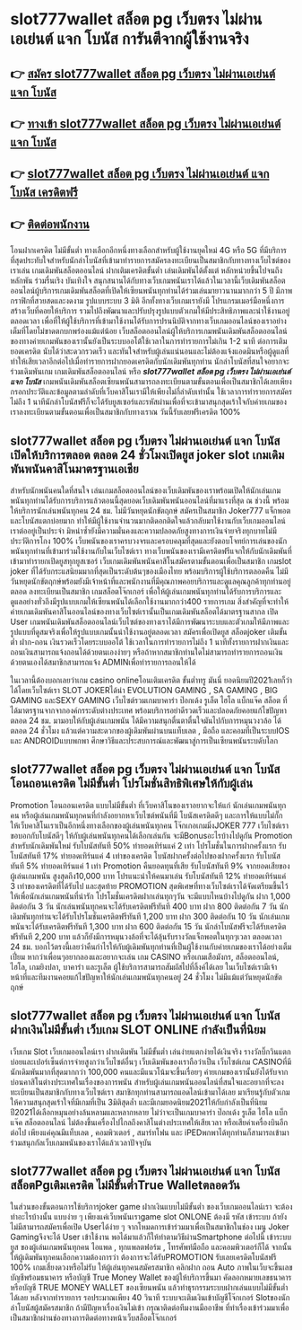 # slot777wallet สล็อต pg เว็บตรง ไม่ผ่านเอเย่นต์ แจก โบนัส  การันตีจากผู้ใช้งานจริง

## 👉 [สมัคร slot777wallet สล็อต pg เว็บตรง ไม่ผ่านเอเย่นต์ แจก โบนัส](https://slot777wallet.com/)
## 👉 [ทางเข้า slot777wallet สล็อต pg เว็บตรง ไม่ผ่านเอเย่นต์ แจก โบนัส](https://slot777wallet.com/)
## 👉 [slot777wallet สล็อต pg เว็บตรง ไม่ผ่านเอเย่นต์ แจก โบนัส เครดิตฟรี](https://slot777wallet.com/)
## 👉 [ติดต่อพนักงาน](https://slot777wallet.com/)


โอนฝากเครดิต ไม่มีขั้นต่ำ  ทางเลือกอีกหนึ่งทางเลือกสำหรับผู้ใช้งานยุคใหม่ 4G หรือ 5G ที่มีบริการที่สุดประทับใจสำหรับนักล่าโบนัสที่เข้ามาทำรายการสมัครลงทะเบียนเป็นสมาชิกกับทางทางเว็บไซต์ของเราเล่น เกมเดิมพันสล็อตออนไลน์ ฝากเติมเครดิตขั้นต่ำ เล่นเดิมพันได้ตั้งแต่ หลักหน่วยขึ้นไปจนถึงหลักพัน ร่วมรื่นเริง บันเทิงใจ สนุกสนานได้กับทางเว็บเกมพนันเราได้แล้วในเวลานี้เว็บเดิมพันสล็อตออนไลน์ผู้บริการเกมเดิมพันสล็อตที่เปิดให้เซียนพนันทุกท่านได้ร่วมเล่นมายาวนานมากกว่า 5 ปี มีภาพกราฟิกที่สวยสดและงดงาม รูปแบบระบบ 3 มิติ
อีกทั้งทางเว็บเกมเรายังมี โปรแกรมเมอร์มือหนึ่งการสร้างเว็บที่คอยให้บริการ  รวมไปถึงพัฒนาและปรับปรุงรูปแบบตัวเกมให้มีประสิทธิภาพและน่าใช้งานอยู่ตลอดเวลา เพื่อที่ให้ผู้ใช้บริการที่เข้ามาใช้งานได้รับการปรนนิบัติจากทางเว็บเกมออนไลน์ของเราอย่างเต็มที่โดยไม่ขาดตกบกพร่องแม้แต่น้อย เว็บสล็อตออนไลน์ผู้ให้บริการเกมพนันเดิมพันสล็อตออนไลน์ของทางค่ายเกมพันของเรานั้นยังเป็นระบบออโต้ใช้เวลาในการทำรายการไม่เกิน 1-2 นาที ต่อการเติมยอดเครดิต นับได้ว่าสะดวกรวดเร็ว และทันใจสำหรับผู้เล่นแน่นอนและไม่ต้องแจ้งแอดมินหรือผู้ดูแลที่ทำให้เสียเวลาอีกต่อไปเมื่อทำรายการฝากยอดเครดิตกับนักเดิมพันทุกท่าน
นักล่าโบนัสที่สนใจอยากจะร่วมเดิมพันเกม เกมเดิมพันสล็อตออนไลน์ หรือ ***slot777wallet สล็อต pg เว็บตรง ไม่ผ่านเอเย่นต์ แจก โบนัส*** เกมพนันเดิมพันสล็อตเซียนพนันสามารถลงทะเบียนตามขั้นตอนเพื่อเป็นสมาชิกได้เลยเพียงกรอกประวัติและข้อมูลตามลำดับที่เว็บคาสิโนเรามีให้เพียงไม่กี่ลำดับเท่านั้น ใช้เวลาการทำรายการสมัครไม่ถึง 1 นาทีนักล่าโบนัสฟรีก็จะได้รับยูสเซอร์และรหัสผ่านเพื่อที่จะเข้ามาสนุกสุดเร้าใจกับค่ายเกมของเราลงทะเบียนตามขั้นตอนเพื่อเป็นสมาชิกกับทางเราณ วันนี้รับเลยฟรีเครดิต 100%

## slot777wallet สล็อต pg เว็บตรง ไม่ผ่านเอเย่นต์ แจก โบนัส เปิดให้บริการตลอด ตลอด 24 ชั่วโมงเปิดยูส joker slot เกมเดิมพันพนันคาสิโนมาตรฐานเอเชีย

สำหรับนักพนันคนใดที่สนใจ เล่นเกมสล็อตออนไลน์ของเว็บเดิมพันของเราพร้อมเปิดให้นักเล่นเกมพนันทุกท่านได้รับการบริการแล้วตอนนี้สุดยอดเว็บเดิมพันพนันออนไลน์ที่มาแรงที่สุด ณ ช่วงนี้ พร้อมให้บริการนักเล่นพนันทุกคน 24 ชม. ไม่มีวันหยุดนักขัตฤกษ์ สมัครเป็นสมาชิก Joker777 แจ็กพอตและโบนัสแตกบ่อยมาก ทำให้มีผู้ใช้งานจำนวนมากติดอกติดใจแล้วกลับมาใช้งานกับเว็บเกมออนไลน์เราต่ออยู่เป็นประจำ มิหนำซ้ำยังมีความมั่นคงและความปลอดภัยสูงทางการเงินจ่ายจริงทุกบาทไม่มีประวัติการโกง 100% เว็บพนันของเราครบวงจรและครอบคลุมที่สุดและยังตอบโจทย์การเล่นของนักพนันทุกท่านที่เข้ามาร่วมใช้งานกับในเว็บไซต์เรา
ทางเว็บพนันของเรามีเครดิตฟรีแจกให้กับนักเดิมพันที่เข้ามาทำรายกเปิดยูสทุกยูสเซอร์ เว็บเกมเดิมพันพนันคาสิโนสมัครตามขั้นตอนเพื่อเป็นสมาชิก เกมslot joker ที่ได้รับกระแสนิยมมากที่สุดเป็นระดับต้นๆของเมืองไทย พร้อมบริการผู้ใช้บริการตลอดคืน ไม่มีวันหยุดนักขัตฤกษ์พร้อมยังมีเจ้าหน้าที่และพนักงานที่มีคุณภาพคอยบริการและดูแลคุณลูกค้าทุกท่านอยู่ตลอด ลงทะเบียนเป็นสมาชิก เกมสล็อตโจ๊กเกอร์ เพื่อให้ผู้เล่นเกมพนันทุกท่านได้รับการบริการและดูแลอย่างทั่วถึงมีรูปแบบเกมให้เซียนพนันได้เลือกใช้งานมากกว่า400 รายการเกม
สิ่งสำคัญที่จะทำให้ค่ายเกมเดิมพันคาสิโนออนไลน์ของทางเว็บไซต์เรานั้นเป็นเกมเดิมพันสล็อตได้มาตรฐานสากล เปิด User  เกมพนันเดิมพันสล็อตออนไลน์เว็บไซต์ของทางเราได้มีการพัฒนาระบบและตัวเกมให้มีภาพและรูปแบบที่ดูสมจริงเพื่อให้รูปแบบเกมนั้นน่าใช้งานอยู่ตลอดเวลา สมัครเพื่อเปิดยูส สล็อตjoker เติมขั้นต่ำ ฝาก-ถอน เงินรวดเร็วโดยระบบออโต้ ใช้เวลาในการทำรายการไม่ถึง 1 นาทีทั้งรายการฝากเงินและถอนเงินสามารถแจ้งถอนได้ด้วยตนเองง่ายๆ หรือถ้าหากสมาชิกท่านใดไม่สามารถทำรายการถอนเงินด้วยตนเองได้สมาชิกสามารถแจ้ง ADMINเพื่อทำรายการถอนให้ได้

ในเวลานี้ต้องบอกเลยว่าเกม casino onlineโอนเติมเครดิต ขั้นต่ำทรู มันนี่ ยอดนิยมปี2021เลยก็ว่าได้โดยเว็บไซต์เรา SLOT JOKERได้นำ EVOLUTION GAMING , SA GAMING , BIG GAMING และSEXY GAMING เว็บไซต์รวมเกมบาคาร่า ป๊อกเด้ง รูเล็ต ไฮโล แบ็กแจ๊ค สล็อต ที่ได้มาตรฐานจากจากองค์กรระดับต่างประเทศ พร้อมบริการอย่าดีรวดเร็วและปลอดภัยคอยแก้ไขปัญหา ตลอด 24 ชม. มามอบให้กับผู้เล่นเกมพนัน ได้มีความสนุกตื่นตาตื่นใจมันไปกับการหมุนวงวล้อ ได้ ตลอด 24 ชั่วโมง แล้วแต่ความสะดวกของผู้เดิมพันผ่านบนแท็บเลต , มือถือ และคอมที่เป็นระบบIOS และ ANDROIDแบบพกพา ศึกษาวิธีและประสบการณ์และพัฒนาสู่การเป็นเซียนพนันระบดับโลก

## slot777wallet สล็อต pg เว็บตรง ไม่ผ่านเอเย่นต์ แจก โบนัส โอนถอนเครดิต ไม่มีขั้นต่ำ โปรโมชั่นสิทธิพิเศษให้กับผู้เล่น

 Promotion  โอนถอนเครดิต แบบไม่มีขั้นต่ำ ที่เว็บคาสิโนของเราอยากจะให้แก่  นักเล่นเกมพนันทุกคน หรือผู้เล่นเกมพนันทุกคนที่กำลังอยากหาเว็บไซต์พนันที่มี โบนัสเครดิตดีๆ และการให้แบบไม่กั๊ก ให้เว็บคาสิโนเราเป็นอีกหนึ่งทางเลือกของผู้เล่นพนันทุกคน โจ๊กเกอเกมมิ่งJOKER 777 เว็บไซต์เรา ขอบอกกับโบนัสดีๆ ให้กับผู้เล่นพนันทุกคนได้เลือกเล่นกัน จะมีBonusอะไรบ้างไปดูกัน
 Promotion สำหรับนักเดิมพันใหม่ รับโบนัสทันที 50% ทำยอดเทิร์นแค่ 2 เท่า
โปรโมชั่นในการฝากครั้งแรก รับโบนัสทันที 17% ทำยอดเทิร์นแค่ 4 เท่าของเครดิต
โบนัสฝากครั้งต่อไปของฝากครั้งแรก รับโบนัสทันที 5% ทำยอดเทิร์นแค่ 1 เท่า
 Promotion คืนยอดทุนที่เสีย รับโบนัสทันที 9% จากยอดเสียของผู้เล่นเกมพนัน สูงสุดถึง10,000 บาท
โปรแนะนำให้คนมาเล่น รับโบนัสทันที 12% ทำยอดเทิร์นแค่ 3 เท่าของเครดิตที่ได้รับไป
และสุดท้าย PROMOTION สุดพิเศษที่ทางเว็บไซต์เราได้จัดเตรียมขึ้นไว้ให้เพื่อนักเล่นเกมพนันที่น่ารัก โปรโมชั่นเครดิตฝากเล่นทุกๆวัน จะมีแบบไหนบ้างไปดูกัน
ฝาก 1,000 ติดต่อกัน 3 วัน นักเล่นพนันทุกคนจะได้รับเครดิตฟรีทันที 400 บาท
ฝาก 800 ติดต่อกัน 7 วัน นักเดิมพันทุกท่านจะได้รับโปรโมชั่นเครดิตฟรีทันที 1,200 บาท
ฝาก 300 ติดต่อกัน 10 วัน นักเล่นเกมพนันจะได้รับเครดิตฟรีทันที 1,300 บาท
ฝาก 600 ติดต่อกัน 15 วัน นักล่าโบนัสฟรีจะได้รับเครดิตฟรีทันที 2,200 บาท
แล้วก็ยังมีการหมุนวงล้อที่จะได้ลุ้นรับรางวัลแจ็กพอตในทุกๆเวลา ตลอดเวลา 24 ชม. บอกไว้ตรงนี้เลยว่าคืนกำไรให้กับผู้เดิมพันทุกท่านที่เป็นผู้ใช้งานกับค่ายเกมของเราได้อย่างเต็มเปี่ยม หากว่าเพื่อนๆอยากลองและอยากจะเล่น เกม CASINO หรือเกมเสือมังกร, สล็อตออนไลน์, ไฮโล, เกมยิงปลา, บาคาร่า และรูเล็ต ผู้ใช้บริการสามารถสัมผัสไปที่ลิ้งค์ได้เลย ในเว็บไซต์เรามีเจ้าหน้าที่และทีมงานคอยแก้ไขปัญหาให้นักเล่นเกมพนันทุกคนอยู่ 24 ชั่วโมง ไม่มีแม้แต่วันหยุดนักขัตฤกษ์

## slot777wallet สล็อต pg เว็บตรง ไม่ผ่านเอเย่นต์ แจก โบนัส ฝากเงินไม่มีขั้นต่ำ  เว็บเกม SLOT ONLINE กำลังเป็นที่นิยม

เว็บเกม Slot เว็บเกมออนไลน์เรา ฝากเดิมพัน ไม่มีขั้นต่ำ เล่นง่ายแตกง่ายได้เงินจริง รางวัลบิ๊กวินแตกบ่อยและเปอร์เซ็นต์การจ่ายสูงกว่าเว็บไซต์อื่นๆ เว็บเดิมพันของเราถือว่าเป็น เว็บไซต์เกม CASINOที่มีนักเดิมพันมากที่สุดมากกว่า 100,000 คนและมีแนวโน้มจะขึ้นเรื่อยๆ ค่ายเกมของเรานั้นยังได้รับจากบ่อนคาสิโนต่างประเทศในเรื่องของการพนัน สำหรับผู้เล่นเกมพนันออนไลน์ที่สนใจและอยากที่จะลงทะเบียนเป็นสมาชิกกับทางเว็บไซต์เรา สมาชิกทุกท่านสามารถแอดไลน์เข้ามาได้เลย
	มาเรียนรู้กับตัวเกมให้ความสนุกสุดเร้าใจที่มีเกมที่เป็น 3มิติสุดล้ำ และมีเกมยอดนิยม2021ให้กับกำลังเป็นที่นิยมปี2021ได้เลือกหมุนอย่างล้นหลามและหลากหลาย  ไม่ว่าจะเป็นเกมบาคาร่า ป๊อกเด้ง รูเล็ต ไฮโล แบ็กแจ๊ค สล็อตออนไลน์ ไม่ต้องขึ้นเครื่องไปไกลถึงคาสิโนต่างประเทศให้เสียเวลา หรือเสียค่าเครื่องบินอีกต่อไป เพียงแค่คุณมีแท็บเลต , คอมพิวเตอร์ , สมาร์ทโฟน และ iPEDพกพาได้ทุกท่านก็สามารถเข้ามาร่วมสนุกกัลเว็บเกมพนันของเราได้แล้วเวลาปัจจุบัน

## slot777wallet สล็อต pg เว็บตรง ไม่ผ่านเอเย่นต์ แจก โบนัส สล็อตPgเติมเครดิต ไม่มีขั้นต่ำTrue Walletตลอดวัน

ในส่วนของขั้นตอนการใช้บริการjoker game ฝากเงินแบบไม่มีขั้นต่ำ ของเว็บเกมออนไลน์เรา จะต้องทำอะไรบ้างนั้น แบบง่าย ๆ เพียงแค่เว็บพนันเราgame slot ONLONE ต้องมี รหัส เข้าระบบ ถ้ายังไม่มีสามารถสมัครเพื่อเปิด Userได้ง่าย ๆ จากโหมดการเข้าร่วมมาเพื่อเป็นสมาชิกในช่อง เมนู Joker Gamingจึงจะได้ User เข้าใช้งาน พอได้มาแล้วก็ให้ทำตามวิธีผ่านSmartphone ต่อไปนี้
เข้าระบบ ยูส  ของผู้เล่นเกมพนันทุกคน ไอแพด , ทุกแพลตฟอร์ม , โทรศัพท์มือถือ และคอมพิวเตอร์ก็ได้
จากนั้นให้ผู้เดิมพันทุกคนเลือกความต้องการว่า ต้องการจะได้รับPROMOTION รับเลยเครดิตโบนัสฟรี 100% เกมเสี่ยงดวงหรือไม่รับ
ให้ผู้เล่นทุกคนสมัครสมาชิก คลิกฝาก ถอน Auto ภาพในเว็บจะขึ้นเลขบัญชีพร้อมธนาคาร หรือบัญชี True Money Wallet ของผู้ให้บริการขึ้นมา
คัดลอกหมายเลขธนาคาร หรือบัญชี  TRUE MONEY WALLET ของเซียนพนัน แล้วทำธุรกรรมระบบฝากเล่นแบบไม่มีขั้นต่ำได้เลย
หลังจากทำรายการ รอประมาณเพียง 40 วินาที ระบบจะเติมเงินเข้าบัญชีโจ๊กเกอร์ Slotของนักล่าโบนัสผู้สมัครสมาชิก
ถ้ามีปัญหาเรื่องเงินไม่เข้า กรุณาติดต่อทีมงานมืออาชีพ ที่ทำเรื่องเข้าร่วมมาเพื่อเป็นสมาชิกผ่านช่องทางการติดต่อทางหน้าเว็บสล็อตโจ๊กเกอร์


